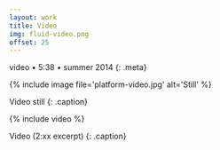```yaml
---
layout: work
title: Video
img: fluid-video.png
offset: 25
---
```


video • 5:38 • summer 2014
{: .meta}

{% include image file='platform-video.jpg' alt='Still' %}

Video still
{: .caption}

{% include video %}

Video (2:xx excerpt)
{: .caption}